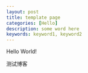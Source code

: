 ```yaml
---
layout: post
title: template page
categories: [Hello]
description: some word here
keywords: keyword1, keyword2
---
```


Hello World!

测试博客